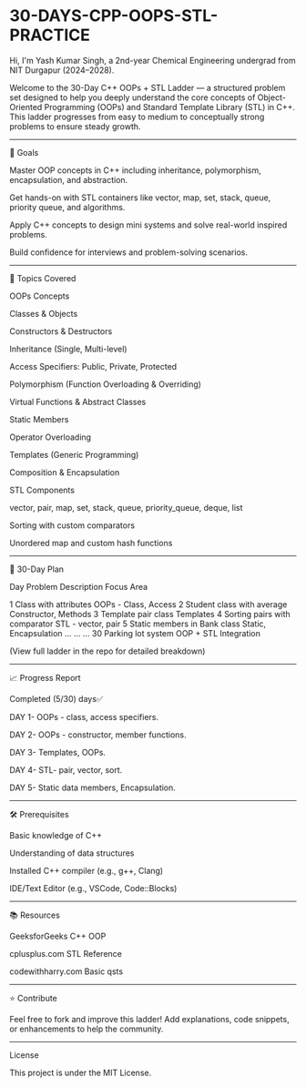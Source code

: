 # 30-DAYS-CPP-OOPS-STL-PRACTICE

Hi, I'm Yash Kumar Singh, a 2nd-year Chemical Engineering undergrad from NIT Durgapur (2024–2028).

Welcome to the 30-Day C++ OOPs + STL Ladder — a structured problem set designed to help you deeply understand the core concepts of Object-Oriented Programming (OOPs) and Standard Template Library (STL) in C++. This ladder progresses from easy to medium to conceptually strong problems to ensure steady growth.


---

🚀 Goals

Master OOP concepts in C++ including inheritance, polymorphism, encapsulation, and abstraction.

Get hands-on with STL containers like vector, map, set, stack, queue, priority queue, and algorithms.

Apply C++ concepts to design mini systems and solve real-world inspired problems.

Build confidence for interviews and problem-solving scenarios.



---

📌 Topics Covered

OOPs Concepts

Classes & Objects

Constructors & Destructors

Inheritance (Single, Multi-level)

Access Specifiers: Public, Private, Protected

Polymorphism (Function Overloading & Overriding)

Virtual Functions & Abstract Classes

Static Members

Operator Overloading

Templates (Generic Programming)

Composition & Encapsulation


STL Components

vector, pair, map, set, stack, queue, priority_queue, deque, list

Sorting with custom comparators

Unordered map and custom hash functions



---

📅 30-Day Plan

Day	Problem Description	Focus Area

1	Class with attributes	OOPs - Class, Access
2	Student class with average	Constructor, Methods
3	Template pair class	Templates
4	Sorting pairs with comparator	STL - vector, pair
5	Static members in Bank class	Static, Encapsulation
...	...	...
30	Parking lot system	OOP + STL Integration


(View full ladder in the repo for detailed breakdown)


---

📈 Progress Report

Completed (5/30) days✅  

DAY 1- OOPs - class, access specifiers.

DAY 2- OOPs - constructor, member functions.

DAY 3- Templates, OOPs.

DAY 4- STL- pair, vector, sort.

DAY 5- Static data members, Encapsulation.


---

🛠 Prerequisites

Basic knowledge of C++

Understanding of data structures

Installed C++ compiler (e.g., g++, Clang)

IDE/Text Editor (e.g., VSCode, Code::Blocks)



---

📚 Resources

GeeksforGeeks C++ OOP

cplusplus.com STL Reference

codewithharry.com Basic qsts



---

⭐ Contribute

Feel free to fork and improve this ladder! Add explanations, code snippets, or enhancements to help the community.


---

License

This project is under the MIT License.
